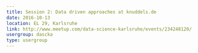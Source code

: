 ```yaml
---
title: Session 2: Data driven approaches at knuddels.de
date: 2016-10-13
location: EL 29, Karlsruhe
link: http://www.meetup.com/data-science-karlsruhe/events/234248120/
usergroup: dascka
type: usergroup
---
```

